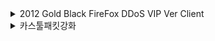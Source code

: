 <details>
  <summary>2012 Gold Black FireFox DDoS VIP Ver Client</summary>
  <img src="https://github.com/user-attachments/assets/0e0b3d1b-5fd2-4042-a6df-9a3302783d63" alt="1" />
</details>

<details>
  <summary>카스툴패킷강화</summary>
  <img src="https://github.com/user-attachments/assets/7e26aaf1-9a34-4a67-9187-473a9426e844" alt="1" />
</details>

